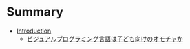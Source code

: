 # Summary

* [Introduction](README.md)
    * [ビジュアルプログラミング言語は子ども向けのオモチャか](ビジュアルプログラミング言語は子ども向けのオモチャか.md)

